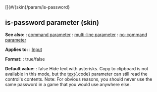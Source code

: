 []{#/{skin}/param/is-password}
  ## is-password parameter (skin)
  **See also:**
  :   [command parameter](ref/%7Bskin%7D/param/command)
  :   [multi-line parameter](ref/%7Bskin%7D/param/multi-line)
  :   [no-command parameter](ref/%7Bskin%7D/param/no-command)
  <!-- -->
  **Applies to:**
  :   [Input](ref/%7Bskin%7D/control/input)
  <!-- -->
  **Format:**
  :   true/false
  <!-- -->
  **Default value:**
  :   false
  Hide text with asterisks. Copy to clipboard is not available in this
  mode, but the [text](ref/%7Bskin%7D/param/text){.code} parameter can still
  read the control\'s contents.
  Note: For obvious reasons, you should never use the same password in a
  game that you would use anywhere else.